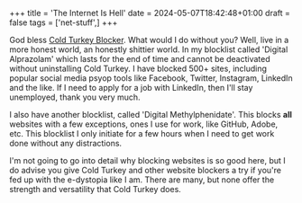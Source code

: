 +++
title = 'The Internet Is Hell'
date = 2024-05-07T18:42:48+01:00
draft = false
tags = ['net-stuff',]
+++

God bless [Cold Turkey Blocker](https://getcoldturkey.com/). What would I do without you? Well, live in a more honest world, an honestly shittier world. In my blocklist called 'Digital Alprazolam' which lasts for the end of time and cannot be deactivated without uninstalling Cold Turkey. I have blocked 500+ sites, including popular social media psyop tools like Facebook, Twitter, Instagram, LinkedIn and the like. If I need to apply for a job with LinkedIn, then I'll stay unemployed, thank you very much.

I also have another blocklist, called 'Digital Methylphenidate'. This blocks **all** websites with a few exceptions, ones I use for work, like GitHub, Adobe, etc. This blocklist I only initiate for a few hours when I need to get work done without any distractions. 

I'm not going to go into detail why blocking websites is so good here, but I do advise you give Cold Turkey and other website blockers a try if you're fed up with the e-dystopia like I am. There are many, but none offer the strength and versatility that Cold Turkey does. 